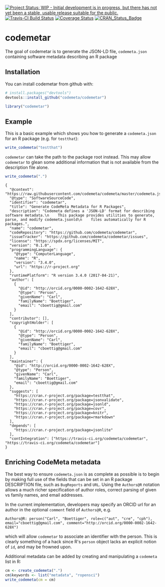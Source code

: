 
[![Project Status: WIP - Initial development is in progress, but there has not yet been a stable, usable release suitable for the public.](http://www.repostatus.org/badges/latest/wip.svg)](http://www.repostatus.org/#wip) [![Travis-CI Build Status](https://travis-ci.org/codemeta/codemetar.svg?branch=master)](https://travis-ci.org/codemeta/codemetar) [![Coverage Status](https://img.shields.io/codecov/c/github/codemeta/codemetar/master.svg)](https://codecov.io/github/codemeta/codemetar?branch=master) [![CRAN\_Status\_Badge](http://www.r-pkg.org/badges/version/codemetar)](https://cran.r-project.org/package=codemetar)

<!-- README.md is generated from README.Rmd. Please edit that file -->
codemetar
=========

The goal of codemetar is to generate the JSON-LD file, `codemeta.json` containing software metadata describing an R package

Installation
------------

You can install codemetar from github with:

``` r
# install.packages("devtools")
devtools::install_github("codemeta/codemetar")
```

``` r
library("codemetar")
```

Example
-------

This is a basic example which shows you how to generate a `codemeta.json` for an R package (e.g. for `testthat`):

``` r
write_codemeta("testthat")
```

`codemetar` can take the path to the package root instead. This may allow `codemetar` to glean some additional information that is not available from the description file alone.

``` r
write_codemeta(".")
```

    {
      "@context": "https://raw.githubusercontent.com/codemeta/codemeta/master/codemeta.jsonld",
      "@type": "SoftwareSourceCode",
      "identifier": "codemetar",
      "title": "Generate CodeMeta Metadata for R Packages",
      "description": "Codemeta defines a 'JSON-LD' format for describing software metadata.\n    This package provides utilities to generate, parse, and modify codemeta.jsonld\n    files automatically for R packages.",
      "name": "codemetar",
      "codeRepository": "https://github.com/codemeta/codemetar",
      "issueTracker": "https://github.com/codemeta/codemetar/issues",
      "license": "https://spdx.org/licenses/MIT",
      "version": "0.1.0",
      "programmingLanguage": {
        "@type": "ComputerLanguage",
        "name": "R",
        "version": "3.4.0",
        "url": "https://r-project.org"
      },
      "runtimePlatform": "R version 3.4.0 (2017-04-21)",
      "author": [
        {
          "@id": "http://orcid.org/0000-0002-1642-628X",
          "@type": "Person",
          "givenName": "Carl",
          "familyName": "Boettiger",
          "email": "cboettig@gmail.com"
        }
      ],
      "contributor": [],
      "copyrightHolder": [
        {
          "@id": "http://orcid.org/0000-0002-1642-628X",
          "@type": "Person",
          "givenName": "Carl",
          "familyName": "Boettiger",
          "email": "cboettig@gmail.com"
        }
      ],
      "maintainer": {
        "@id": "http://orcid.org/0000-0002-1642-628X",
        "@type": "Person",
        "givenName": "Carl",
        "familyName": "Boettiger",
        "email": "cboettig@gmail.com"
      },
      "suggests": [
        "https://cran.r-project.org/package=testthat",
        "https://cran.r-project.org/package=jsonvalidate",
        "https://cran.r-project.org/package=jsonld",
        "https://cran.r-project.org/package=covr",
        "https://cran.r-project.org/package=knitr",
        "https://cran.r-project.org/package=rmarkdown"
      ],
      "depends": [
        "https://cran.r-project.org/package=jsonlite"
      ],
      "contIntegration": ["https://travis-ci.org/codemeta/codemetar", "https://travis-ci.org/codemeta/codemetar"]
    }

Enriching CodeMeta metadata
---------------------------

The best way to ensure `codemeta.json` is as complete as possible is to begin by making full use of the fields that can be set in an R package DESCRIPTION file, such as `BugReports` and `URL`. Using the `Authors@R` notation allows a much richer specification of author roles, correct parsing of given vs family names, and email addresses.

In the current implementation, developers may specify an ORCID url for an author in the optional `comment` field of `Authors@R`, e.g.

    Authors@R: person("Carl", "Boettiger", role=c("aut", "cre", "cph"), email="cboettig@gmail.com", comment="http://orcid.org/0000-0002-1642-628X")

which will allow `codemetar` to associate an identifier with the person. This is clearly something of a hack since R's `person` object lacks an explicit notion of `id`, and may be frowned upon.

Additional metadata can be added by creating and manipulating a `codemeta` list in R:

``` r
cm <- create_codemeta(".")
cm$keywords <- list("metadata", "ropensci")
write_codemeta(cm = cm)
```
